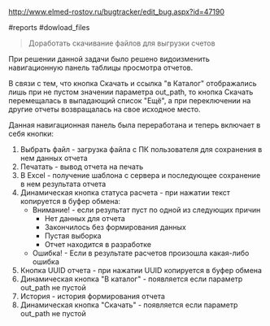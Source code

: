 http://www.elmed-rostov.ru/bugtracker/edit_bug.aspx?id=47190

#reports #dowload_files 

>	Доработать скачивание файлов для выгрузки счетов

При решении данной задачи было решено видоизменить навигационную панель таблицы просмотра отчетов.

В связи с тем, что кнопка Скачать и ссылка "в Каталог" отображались лишь при не пустом значении параметра out_path, то кнопка Скачать перемещалась в выпадающий список "Ещё", а при переключении на другие отчеты возвращалась на свое исходное место.

Данная навигационная панель была переработана и теперь включает в себя кнопки:

1. Выбрать файл - загрузка файла с ПК пользователя для сохранения в нем данных отчета
2. Печатать - вывод отчета на печать
3. В Excel - получение шаблона с сервера и последующее сохранение в нем результата отчета
4. Динамическая кнопка статуса расчета - при нажатии текст копируется в буфер обмена:
    - Внимание! - если результат пуст по одной из следующих причин
        - Нет данных для отчета
        - Закончилось без формирования данных
        - Пустая выборка
        - Отчет находится в разработке
    - ​​​​​​​Ошибка! - Если в результате расчетов произошла какая-либо ошибка
5. ​​​​​​​Кнопка UUID отчета - при нажатии UUID копируется в буфер обмена
6. Динамическая кнопка "В каталог" - появляется если параметр out_path не пустой
7. История - история формирования отчета
8. Динамическая кнопка "Скачать" - появляется если параметр out_path не пустой

